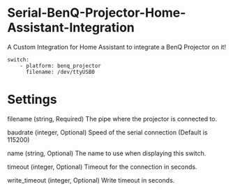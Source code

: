 # Serial-BenQ-Projector-Home-Assistant-Integration
A Custom Integration for Home Assistant to integrate a BenQ Projector on it!

```# Example configuration.yaml entry
switch:
    - platform: benq_projector
      filename: /dev/ttyUSB0
```
    
# Settings

filename (string, Required)
The pipe where the projector is connected to.

baudrate (integer, Optional)
Speed of the serial connection (Default is 115200)

name (string, Optional)
The name to use when displaying this switch.

timeout (integer, Optional)
Timeout for the connection in seconds.

write_timeout (integer, Optional)
Write timeout in seconds.
